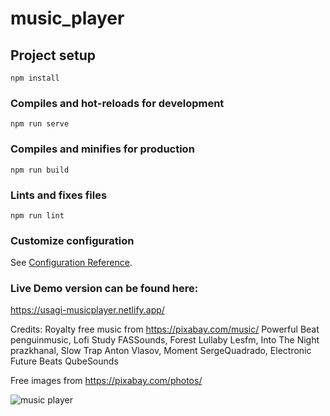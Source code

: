 # music_player

## Project setup
```
npm install
```

### Compiles and hot-reloads for development
```
npm run serve
```

### Compiles and minifies for production
```
npm run build
```

### Lints and fixes files
```
npm run lint
```

### Customize configuration
See [Configuration Reference](https://cli.vuejs.org/config/).



### Live Demo version can be found here: 
https://usagi-musicplayer.netlify.app/

Credits:
Royalty free music from https://pixabay.com/music/
Powerful Beat penguinmusic, 
Lofi Study FASSounds,
 Forest Lullaby Lesfm,
 Into The Night prazkhanal, 
Slow Trap Anton Vlasov, 
Moment SergeQuadrado,
Electronic Future Beats QubeSounds

Free images from https://pixabay.com/photos/

![music player](https://user-images.githubusercontent.com/99666752/227280227-644a5b6d-ce53-4647-a327-9ebf027e368c.png)

